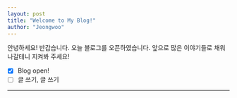 ```yaml
---
layout: post
title: "Welcome to My Blog!"
author: "Jeongwoo"
---
```


안녕하세요! 반갑습니다.
오늘 블로그를 오픈하였습니다. 앞으로 많은 이야기들로 채워나갈테니 지켜봐 주세요!

- [x] Blog open!
- [ ] 글 쓰기, 글 쓰기

* * *

